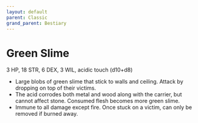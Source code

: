 ```yaml
---
layout: default
parent: Classic
grand_parent: Bestiary
---
```


# Green Slime

3 HP, 18 STR, 6 DEX, 3 WIL, acidic touch (d10+d8)

- Large blobs of green slime that stick to walls and ceiling. Attack by dropping on top of their victims.
- The acid corrodes both metal and wood along with the carrier, but cannot affect stone. Consumed flesh becomes more green slime.
- Immune to all damage except fire. Once stuck on a victim, can only be removed if burned away.
